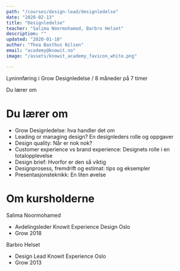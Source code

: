 ```yaml
---
path: "/courses/design-lead/designledelse"
date: "2020-02-13"
title: "Designledelse"
teacher: "Salima Noormohamed, Barbro Helset"
description: ""
updated: "2020-01-10"
author: "Thea Basthus Nilsen"
email: "academy@knowit.no"
image: "/assets/knowit_academy_favicon_white.png"

---
```

Lyninnføring i Grow Designledelse /
8 måneder på 7 timer
 
Du lærer om

# Du lærer om

- Grow Designledelse: hva handler det om
- Leading or managing design? En designleders rolle og oppgaver
- Design quality: Når er nok nok?
- Customer experience vs brand experience: Designets rolle i en totalopplevelse
- Design brief: Hvorfor er den så viktig
- Designprosess, fremdrift og estimat: tips og eksempler
- Presentasjonsteknikk: En liten øvelse

# Om kursholderne

Salima Noormohamed
- Avdelingsleder Knowit Experience Design Oslo
- Grow 2018
 
Barbro Helset
- Design Lead Knowit Experience Oslo
- Grow 2013

